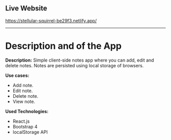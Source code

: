 ## Live Website

https://stellular-squirrel-be29f3.netlify.app/

---

# Description and of the App

**Description:** 
Simple client-side notes app where you can add, edit and delete notes. Notes are persisted using local storage of browsers.

**Use cases:**
- Add note.
- Edit note.
- Delete note.
- View note.

**Used Technologies:**
- React.js
- Bootstrap 4
- localStorage API
